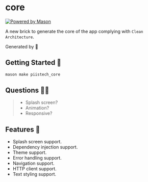 # core

[![Powered by Mason](https://img.shields.io/endpoint?url=https%3A%2F%2Ftinyurl.com%2Fmason-badge)](https://github.com/felangel/mason)

A new brick to generate the core of the app complying with `Clean Architecture`.

Generated by 🧱

## Getting Started 🚀

```bash
mason make piistech_core
```

## Questions 🙋‍♂️

> - Splash screen?
> - Animation?
> - Responsive?

## Features 🎉

- Splash screen support.
- Dependency injection support.
- Theme support.
- Error handling support.
- Navigation support.
- HTTP client support.
- Text styling support.
